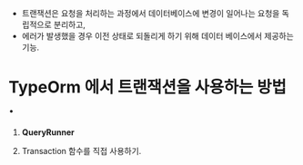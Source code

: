 

- 트랜잭션은 요청을 처리하는 과정에서 데이터베이스에 변경이 일어나는 요청을 독립적으로 분리하고,
- 에러가 발생했을 경우 이전 상태로 되돌리게 하기 위해 데이터 베이스에서 제공하는 기능.

# TypeOrm 에서 트랜잭션을 사용하는 방법 .

1. **QueryRunner**


2. Transaction 함수를 직접 사용하기.






